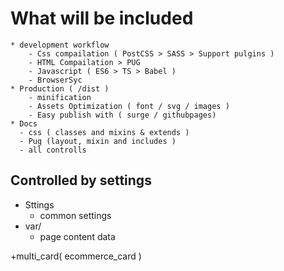 # What will be  included 
    * development workflow
        - Css compailation ( PostCSS > SASS > Support pulgins )
        - HTML Compailation > PUG
        - Javascript ( ES6 > TS > Babel )
        - BrowserSyc
    * Production ( /dist )
        - minification
        - Assets Optimization ( font / svg / images )
        - Easy publish with ( surge / githubpages)
    * Docs 
      - css ( classes and mixins & extends )
      - Pug (layout, mixin and includes )
      - all controlls 

## Controlled by settings
  * Sttings 
    - common settings
  * var/
    - page content data

+multi_card( ecommerce_card )
